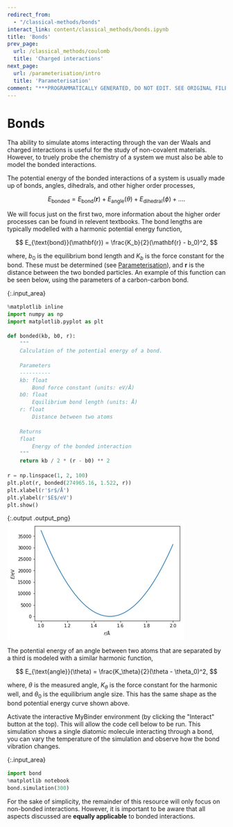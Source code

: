 ```yaml
---
redirect_from:
  - "/classical-methods/bonds"
interact_link: content/classical_methods/bonds.ipynb
title: 'Bonds'
prev_page:
  url: /classical_methods/coulomb
  title: 'Charged interactions'
next_page:
  url: /parameterisation/intro
  title: 'Parameterisation'
comment: "***PROGRAMMATICALLY GENERATED, DO NOT EDIT. SEE ORIGINAL FILES IN /content***"
---
```


# Bonds

Tha ability to simulate atoms interacting through the van der Waals and charged interactions is useful for the study of non-covalent materials. 
However, to truely probe the chemistry of a system we must also be able to model the bonded interactions. 

The potential energy of the bonded interactions of a system is usually made up of bonds, angles, dihedrals, and other higher order processes,

$$ E_{\text{bonded}} = E_{\text{bond}}(\mathbf{r}) + E_{\text{angle}}(\theta) + E_{\text{dihedral}}(\phi) + \ldots . $$

We will focus just on the first two, more information about the higher order processes can be found in relevent textbooks. 
The bond lengths are typically modelled with a harmonic potential energy function, 

$$ E_{\text{bond}}(\mathbf{r}) = \frac{K_b}{2}(\mathbf{r} - b_0)^2, $$

where, $b_0$ is the equilibrium bond length and $K_b$ is the force constant for the bond. 
These must be determined (see [Parameterisation](http://pythoninchemistry.org/sim_and_scat/parameterisation/intro)), and $\mathbf{r}$ is the distance between the two bonded particles. 
An example of this function can be seen below, using the parameters of a carbon-carbon bond.



{:.input_area}
```python
%matplotlib inline
import numpy as np
import matplotlib.pyplot as plt

def bonded(kb, b0, r):
    """
    Calculation of the potential energy of a bond.
    
    Parameters
    ----------
    kb: float
        Bond force constant (units: eV/Å)
    b0: float 
        Equilibrium bond length (units: Å)
    r: float
        Distance between two atoms
    
    Returns
    float
        Energy of the bonded interaction
    """
    return kb / 2 * (r - b0) ** 2

r = np.linspace(1, 2, 100)
plt.plot(r, bonded(274965.16, 1.522, r))
plt.xlabel(r'$r$/Å')
plt.ylabel(r'$E$/eV')
plt.show()
```



{:.output .output_png}
![png](../images/classical_methods/bonds_1_0.png)



The potential energy of an angle between two atoms that are separated by a third is modeled with a similar harmonic function, 

$$ E_{\text{angle}}(\theta) = \frac{K_\theta}{2}(\theta - \theta_0)^2, $$

where, $\theta$ is the measured angle, $K_\theta$ is the force constant for the harmonic well, and $\theta_0$ is the equilibrium angle size. 
This has the same shape as the bond potential energy curve shown above.

Activate the interactive MyBinder environment (by clicking the "Interact" button at the top). 
This will allow the code cell below to be run. 
This simulation shows a single diatomic molecule interacting through a bond, you can vary the temperature of the simulation and observe how the bond vibration changes. 



{:.input_area}
```python
import bond
%matplotlib notebook
bond.simulation(300)
```


For the sake of simplicity, the remainder of this resource will only focus on non-bonded interactions. 
However, it is important to be aware that all aspects discussed are **equally applicable** to bonded interactions.
